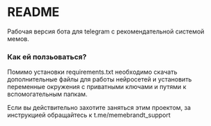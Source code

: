 # README #

Рабочая версия бота для telegram с рекомендательной системой мемов.

### Как ей ползьоваться? ###

Помимо установки requirements.txt необходимо скачать дополнительные файлы для работы нейросетей
и установить переменные окружения с приватными ключами и путями к вспомогательным папкам.

Если вы действительно захотите заняться этим проектом, за инструкцией обращайтесь к t.me/memebrandt_support
